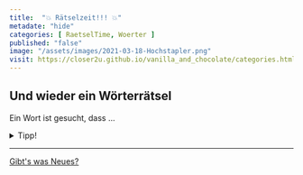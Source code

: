 ```yaml
--- 
title:  "💥 Rätselzeit!!! 💥"
metadate: "hide"
categories: [ RaetselTime, Woerter ]
published: "false"
image: "/assets/images/2021-03-18-Hochstapler.png"
visit: https://closer2u.github.io/vanilla_and_chocolate/categories.html#raetseltime
---
```


## Und wieder ein Wörterrätsel 
Ein Wort ist gesucht, dass ...

<details><summary> Tipp! </summary>
 <p align="center"> ... eine Person bezeichnet, die ganz schön viel behauptet. </p>
</details>


***

[Gibt's was Neues?](https://github.com/Closer2U)